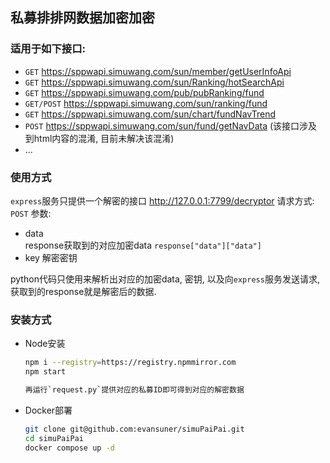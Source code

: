 ## 私募排排网数据加密加密
### 适用于如下接口:
+ `GET` https://sppwapi.simuwang.com/sun/member/getUserInfoApi
+ `GET` https://sppwapi.simuwang.com/sun/Ranking/hotSearchApi
+ `GET` https://sppwapi.simuwang.com/pub/pubRanking/fund
+ `GET/POST` https://sppwapi.simuwang.com/sun/ranking/fund
+ `GET` https://sppwapi.simuwang.com/sun/chart/fundNavTrend
+ `POST` https://sppwapi.simuwang.com/sun/fund/getNavData (该接口涉及到html内容的混淆, 目前未解决该混淆)
+ ...

### 使用方式
`express`服务只提供一个解密的接口 http://127.0.0.1:7799/decryptor 请求方式: `POST` 参数:

+ data   
    response获取到的对应加密data `response["data"]["data"]`
+ key
    解密密钥

python代码只使用来解析出对应的加密data, 密钥, 以及向`express`服务发送请求, 获取到的response就是解密后的数据.

### 安装方式
+ Node安装
    ```bash
    npm i --registry=https://registry.npmmirror.com
    npm start

    再运行`request.py`提供对应的私募ID即可得到对应的解密数据
    ```

+ Docker部署
    ```bash
    git clone git@github.com:evansuner/simuPaiPai.git
    cd simuPaiPai
    docker compose up -d
    ```